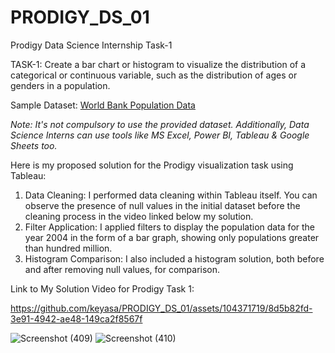 # PRODIGY_DS_01
Prodigy Data Science Internship Task-1

TASK-1:
Create a bar chart or histogram to visualize the distribution of a categorical or continuous variable, such as the distribution of ages or genders in a population.

Sample Dataset: [World Bank Population Data](https://data.worldbank.org/indicator/SP.POP.TOTL)

*Note: It's not compulsory to use the provided dataset. Additionally, Data Science Interns can use tools like MS Excel, Power BI, Tableau & Google Sheets too.*

Here is my proposed solution for the Prodigy visualization task using Tableau:

1. Data Cleaning: I performed data cleaning within Tableau itself. You can observe the presence of null values in the initial dataset before the cleaning process in the video linked below my solution.
2. Filter Application: I applied filters to display the population data for the year 2004 in the form of a bar graph, showing only populations greater than hundred million.
3. Histogram Comparison: I also included a histogram solution, both before and after removing null values, for comparison.

Link to My Solution Video for Prodigy Task 1:

https://github.com/keyasa/PRODIGY_DS_01/assets/104371719/8d5b82fd-3e91-4942-ae48-149ca2f8567f

![Screenshot (409)](https://github.com/keyasa/PRODIGY_DS_01/assets/104371719/6b7a5d96-60af-4f52-865d-898ed0054864)
![Screenshot (410)](https://github.com/keyasa/PRODIGY_DS_01/assets/104371719/6f1b7d93-58ea-4eaa-bce4-daeba9374f15)

